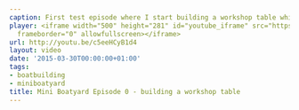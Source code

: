 ```yaml
---
caption: First test episode where I start building a workshop table while waiting for my boat kit.
player: <iframe width="500" height="281" id="youtube_iframe" src="https://www.youtube.com/embed/c5eeHCyB1d4?feature=oembed&amp;enablejsapi=1"
  frameborder="0" allowfullscreen></iframe>
url: http://youtu.be/c5eeHCyB1d4
layout: video
date: '2015-03-30T00:00:00+01:00'
tags:
- boatbuilding
- miniboatyard
title: Mini Boatyard Episode 0 - building a workshop table
---
```

